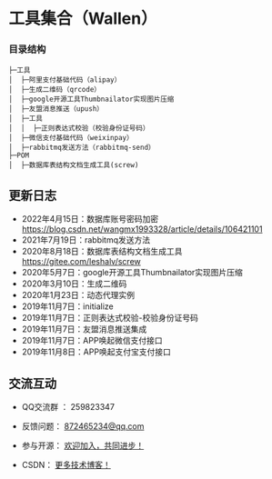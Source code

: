 工具集合（Wallen）
===============

### 目录结构
```
├─工具
│  ├─阿里支付基础代码（alipay）
│  ├─生成二维码（qrcode）
│  ├─google开源工具Thumbnailator实现图片压缩
│  ├─友盟消息推送（upush）
│  ├─工具
│  │  ├─正则表达式校验（校验身份证号码）
│  ├─微信支付基础代码（weixinpay）
│  ├─rabbitmq发送方法（rabbitmq-send）
├─POM
│  ├─数据库表结构文档生成工具(screw)
```

更新日志
-----------------------------------
- 2022年4月15日：数据库账号密码加密
  https://blog.csdn.net/wangmx1993328/article/details/106421101
- 2021年7月19日：rabbitmq发送方法
- 2020年8月18日：数据库表结构文档生成工具 https://gitee.com/leshalv/screw
- 2020年5月7日：google开源工具Thumbnailator实现图片压缩
- 2020年3月10日：生成二维码
- 2020年1月23日：动态代理实例
- 2019年11月7日：initialize
- 2019年11月7日：正则表达式校验-校验身份证号码
- 2019年11月7日：友盟消息推送集成
- 2019年11月7日：APP唤起微信支付接口
- 2019年11月8日：APP唤起支付宝支付接口



交流互动
-----------------------------------

- QQ交流群 ：  259823347

- 反馈问题：  872465234@qq.com

- 参与开源：  [欢迎加入，共同进步！](https://github.com/WallenQ/project-tool)

- CSDN：  [更多技术博客！](https://blog.csdn.net/qq_25635131)
